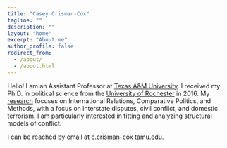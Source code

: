 ```yaml
---
title: "Casey Crisman-Cox"
tagline: ""
description: ""
layout: "home"
excerpt: "About me"
author_profile: false
redirect_from: 
  - /about/
  - /about.html
---
```

Hello!  I am an Assistant Professor at [Texas A&M University](https://liberalarts.tamu.edu/pols/). I received my Ph.D. in political science from the [University of Rochester](https://www.sas.rochester.edu/psc/) in 2016.  My [research](ccrismancox.github.io/research) focuses on International Relations, Comparative Politics, and Methods, with a focus on interstate disputes, civil conflict, and domestic terrorism. I am particularly interested in fitting and analyzing structural models of conflict.

I can be reached by email at c.crisman-cox <at> tamu.edu.
  
